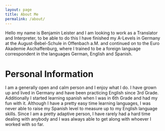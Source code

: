 ```yaml
---
layout: page
title: About Me
permalink: /about/
---
```


Hello my name is Benjamin Leister and I am looking to work as a Translator and Interpreter, to be able to do this I have finished my A-Levels in Germany at the August-Bebel-Schule in Offenbach a.M. and continued on to the Euro Akademie Aschaffenburg, where I trained to be a foreign language correspondent in the languages German, English and Spanish.

# Personal Information

I am a generally open and calm person and I enjoy what I do. I have grown up and lived in Germany and have been practicing English since 3rd Grade. Additionally I started learning spanish when I was in 6th Grade and had my fun with it. Although I have a pretty easy time learning languages, I was never able to raise my Spanish level to measure up to my English language skills. Since I am a pretty adaptive person, I have rarely had a hard time dealing with anybody and I was always able to get along with whoever I worked with so far.

